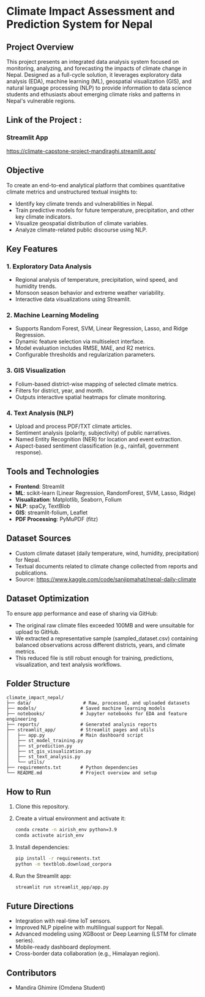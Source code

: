 # Climate Impact Assessment and Prediction System for Nepal

## Project Overview

This project presents an integrated data analysis system focused on monitoring, analyzing, and forecasting the impacts of climate change in Nepal. Designed as a full-cycle solution, it leverages exploratory data analysis (EDA), machine learning (ML), geospatial visualization (GIS), and natural language processing (NLP) to provide information to data science students and ethusiasts about emerging climate risks and patterns in Nepal's vulnerable regions.

## Link of the Project : 
   ### Streamlit App 
https://climate-capstone-project-mandiraghi.streamlit.app/ 


## Objective

To create an end-to-end analytical platform that combines quantitative climate metrics and unstructured textual insights to:

* Identify key climate trends and vulnerabilities in Nepal.
* Train predictive models for future temperature, precipitation, and other key climate indicators.
* Visualize geospatial distribution of climate variables.
* Analyze climate-related public discourse using NLP.

## Key Features

### 1. Exploratory Data Analysis

* Regional analysis of temperature, precipitation, wind speed, and humidity trends.
* Monsoon season behavior and extreme weather variability.
* Interactive data visualizations using Streamlit.

### 2. Machine Learning Modeling

* Supports Random Forest, SVM, Linear Regression, Lasso, and Ridge Regression.
* Dynamic feature selection via multiselect interface.
* Model evaluation includes RMSE, MAE, and R2 metrics.
* Configurable thresholds and regularization parameters.

### 3. GIS Visualization

* Folium-based district-wise mapping of selected climate metrics.
* Filters for district, year, and month.
* Outputs interactive spatial heatmaps for climate monitoring.

### 4. Text Analysis (NLP)

* Upload and process PDF/TXT climate articles.
* Sentiment analysis (polarity, subjectivity) of public narratives.
* Named Entity Recognition (NER) for location and event extraction.
* Aspect-based sentiment classification (e.g., rainfall, government response).

## Tools and Technologies

* **Frontend**: Streamlit
* **ML**: scikit-learn (Linear Regression, RandomForest, SVM, Lasso, Ridge)
* **Visualization**: Matplotlib, Seaborn, Folium
* **NLP**: spaCy, TextBlob
* **GIS**: streamlit-folium, Leaflet
* **PDF Processing**: PyMuPDF (fitz)

## Dataset Sources

* Custom climate dataset (daily temperature, wind, humidity, precipitation) for Nepal.
* Textual documents related to climate change collected from reports and publications.
* Source:  https://www.kaggle.com/code/sanjipmahat/nepal-daily-climate 

## Dataset Optimization

To ensure app performance and ease of sharing via GitHub:

* The original raw climate files exceeded 100MB and were unsuitable for upload to GitHub.
* We extracted a representative sample (sampled\_dataset.csv) containing balanced observations across different districts, years, and climate metrics.
* This reduced file is still robust enough for training, predictions, visualization, and text analysis workflows.

## Folder Structure

```
climate_impact_nepal/
├── data/                   # Raw, processed, and uploaded datasets
├── models/                # Saved machine learning models
├── notebooks/             # Jupyter notebooks for EDA and feature engineering
├── reports/               # Generated analysis reports
├── streamlit_app/         # Streamlit pages and utils
│   ├── app.py             # Main dashboard script
│   ├── st_model_training.py
│   ├── st_prediction.py
│   ├── st_gis_visualization.py
│   ├── st_text_analysis.py
│   └── utils/
├── requirements.txt       # Python dependencies
└── README.md              # Project overview and setup
```

## How to Run

1. Clone this repository.
2. Create a virtual environment and activate it:

   ```bash
   conda create -n airish_env python=3.9
   conda activate airish_env
   ```
3. Install dependencies:

   ```bash
   pip install -r requirements.txt
   python -m textblob.download_corpora
   ```
4. Run the Streamlit app:

   ```bash
   streamlit run streamlit_app/app.py
   ```

## Future Directions

* Integration with real-time IoT sensors.
* Improved NLP pipeline with multilingual support for Nepali.
* Advanced modeling using XGBoost or Deep Learning (LSTM for climate series).
* Mobile-ready dashboard deployment.
* Cross-border data collaboration (e.g., Himalayan region).

## Contributors

* Mandira Ghimire (Omdena Student)



